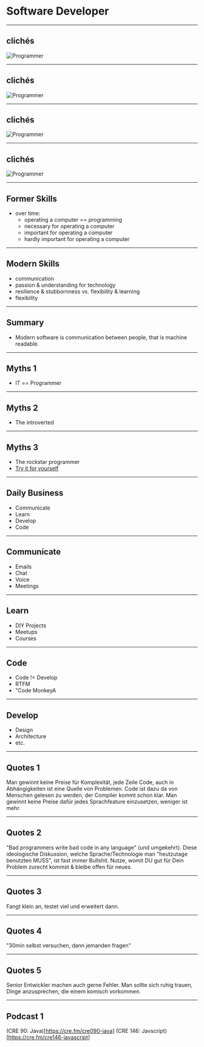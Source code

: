 # Software Developer

---

## clichés
![Programmer](./img/programmer03.jpg "Developer")

---

## clichés
![Programmer](./img/programmer04.jpg "Developer")

---

## clichés
![Programmer](./img/programmer01.jpg "Developer")

---

## clichés
![Programmer](./img/programmer02.jpg "Developer")

---

## Former Skills

- over time:
  - operating a computer == programming
  - necessary for operating a computer
  - important for operating a computer
  - hardly important for operating a computer

---

## Modern Skills

- communication
- passion & understanding for technology
- resilience & stubbornness vs. flexibility & learning
- flexibility

---

## Summary

- Modern software is communication between people, that is machine readable.

---

## Myths 1

- IT == Programmer

---

## Myths 2

- The introverted

---

## Myths 3

- The rockstar programmer
- [Try it for yourself](https://hackertyper.net)

---

## Daily Business

- Communicate
- Learn
- Develop
- Code

---

## Communicate

- Emails
- Chat
- Voice
- Meetings

---
## Learn

- DIY Projects
- Meetups
- Courses

---
## Code

- Code != Develop
- RTFM
- "Code MonkeyA

---

## Develop

- Design
- Architecture
- etc.

---

## Quotes 1

Man gewinnt keine Preise für Komplexität, jede Zeile Code, auch in Abhängigkeiten ist eine Quelle von Problemen.
Code ist dazu da von Menschen gelesen zu werden, der Compiler kommt schon klar.
Man gewinnt keine Preise dafür jedes Sprachfeature einzusetzen, weniger ist mehr.

---

## Quotes 2

"Bad programmers write bad code in any language" (und umgekehrt). Diese ideologische Diskussion, welche Sprache/Technologie man "heutzutage benutzten MUSS", ist fast immer Bullshit. Nutze, womit DU gut für Dein Problem zurecht kommst & bleibe offen für neues.

---

## Quotes 3

Fangt klein an, testet viel und erweitert dann.

---
## Quotes 4

"30min selbst versuchen, dann jemanden fragen"

---
## Quotes 5

Senior Entwickler machen auch gerne Fehler. Man sollte sich ruhig trauen, Dinge anzusprechen, die einem komisch vorkommen.

---

## Podcast 1

(CRE 90: Java)[https://cre.fm/cre090-java]
(CRE 146: Javscript)[https://cre.fm/cre146-javascript]
